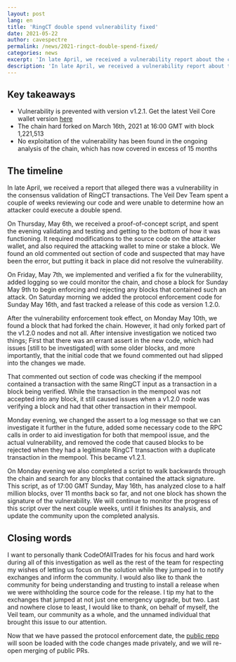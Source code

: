 ```yaml
---
layout: post
lang: en
title: 'RingCT double spend vulnerability fixed'
date: 2021-05-22
author: cavespectre
permalink: /news/2021-ringct-double-spend-fixed/
categories: news
excerpt: 'In late April, we received a vulnerability report about the consensus validation of RingCT transactions. This vulnerability was not exploited and is now prevented.'
description: 'In late April, we received a vulnerability report about the consensus validation of RingCT transactions. This vulnerability was not exploited and is now prevented.'
---
```


## Key takeaways

* Vulnerability is prevented with version v1.2.1. Get the latest Veil Core wallet version [here](https://github.com/Veil-Project/veil/releases)
* The chain hard forked on March 16th, 2021 at 16:00 GMT with block 1,221,513
* No exploitation of the vulnerability has been found in the ongoing analysis of the chain, which has now covered in excess of 15 months

## The timeline

In late April, we received a report that alleged there was a vulnerability in the consensus validation of RingCT transactions.  The Veil Dev Team spent a couple of weeks reviewing our code and were unable to determine how an attacker could execute a double spend.

On Thursday, May 6th, we received a proof-of-concept script, and spent the evening validating and testing and getting to the bottom of how it was functioning.  It required modifications to the source code on the attacker wallet, and also required the attacking wallet to mine or stake a block.  We found an old commented out section of code and suspected that may have been the error, but putting it back in place did not resolve the vulnerability.

On Friday, May 7th, we implemented and verified a fix for the vulnerability, added logging so we could monitor the chain, and chose a block for Sunday May 9th to begin enforcing and rejecting any blocks that contained such an attack.  On Saturday morning we added the protocol enforcement code for Sunday May 16th, and fast tracked a release of this code as version 1.2.0.

After the vulnerability enforcement took effect, on Monday May 10th, we found a block that had forked the chain.  However, it had only forked part of the v1.2.0 nodes and not all.  After intensive investigation we noticed two things; First that there was an errant assert in the new code, which had issues [still to be investigated] with some older blocks, and more importantly, that the initial code that we found commented out had slipped into the changes we made.

That commented out section of code was checking if the mempool contained a transaction with the same RingCT input as a transaction in a block being verified.  While the transaction in the mempool was not accepted into any block, it still caused issues when a v1.2.0 node was verifying a block and had that other transaction in their mempool.

Monday evening, we changed the assert to a log message so that we can investigate it further in the future,  added some necessary code to the RPC calls in order to aid investigation for both that mempool issue, and the actual vulnerability, and removed the code that caused blocks to be rejected when they had a legitimate RingCT transaction with a duplicate transaction in the mempool.  This became v1.2.1.

On Monday evening we also completed a script to walk backwards through the chain and search for any blocks that contained the attack signature.  This script, as of 17:00 GMT Sunday, May 16th, has analyzed close to a half million blocks, over 11 months back so far, and not one block has shown the signature of the vulnerability.  We will continue to monitor the progress of this script over the next couple weeks, until it finishes its analysis, and update the community upon the completed analysis.

## Closing words

I want to personally thank CodeOfAllTrades for his focus and hard work during all of this investigation as well as the rest of the team for respecting my wishes of letting us focus on the solution while they jumped in to notify exchanges and inform the community.  I would also like to thank the community for being understanding and trusting to install a release when we were withholding the source code for the release.  I tip my hat to the exchanges that jumped at not just one emergency upgrade, but two.  Last and nowhere close to least, I would like to thank, on behalf of myself, the Veil team, our community as a whole, and the unnamed individual that brought this issue to our attention.

Now that we have passed the protocol enforcement date, the [public repo](https://github.com/Veil-Project/veil/) will soon be loaded with the code changes made privately, and we will re-open merging of public PRs.

